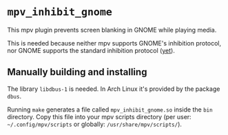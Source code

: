 # `mpv_inhibit_gnome`

This mpv plugin prevents screen blanking in GNOME while playing media.

This is needed because neither mpv supports GNOME's inhibition protocol, nor
GNOME supports the standard inhibition protocol
([yet](https://gitlab.gnome.org/GNOME/mutter/-/merge_requests/111)).

## Manually building and installing

The library `libdbus-1` is needed. In Arch Linux it's provided by the package
`dbus`.

Running `make` generates a file called `mpv_inhibit_gnome.so` inside the `bin`
directory.
Copy this file into your mpv scripts directory
(per user: `~/.config/mpv/scripts` or globally: `/usr/share/mpv/scripts/`).
